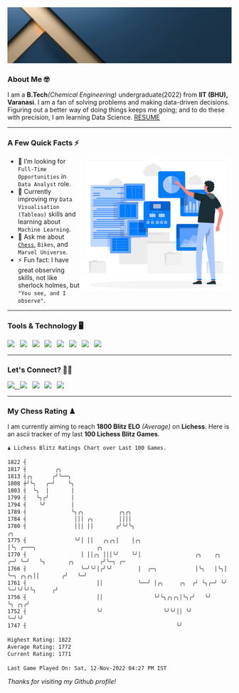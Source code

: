   <img src= "https://github.com/Laxman-Lakhan/Laxman-Lakhan/blob/master/Assets/Header.gif">

### About Me 🤓

I am a **B.Tech**_(Chemical Engineering)_ undergraduate(2022) from **IIT (BHU), Varanasi**. I am a fan of solving problems and making data-driven decisions. Figuring out a better way of doing things keeps me going; and to do these with precision, I am learning Data Science.
[RESUME]()

---

### A Few Quick Facts ⚡️
<img align="right" alt="Coding" width="340" src="https://github.com/Laxman-Lakhan/Laxman-Lakhan/blob/master/Assets/Data_Vector.jpg">   

- 🤝 I’m looking for `Full-Time Opportunities` in `Data Analyst` role.
- 📖 Currently improving my `Data Visualisation (Tableau)` skills and learning about `Machine Learning`.
- 💬 Ask me about [`Chess`](https://lichess.org/@/YourKingIsInDanger), `Bikes`, and `Marvel Universe`.
- ⚡️ Fun fact: I have great observing skills, not like sherlock holmes, but `"You see, and I observe"`.

---
### Tools & Technology 🖥

<img src="https://img.shields.io/badge/Python-white?logo=Python&logoColor=ColorName&style=ShieldStyle" /> &nbsp;
<img src="https://img.shields.io/badge/MySQL-white?logo=MySQL&logoColor=ColorName&style=ShieldStyle" /> &nbsp;
<img src="https://img.shields.io/badge/Tableau-white?logo=Tableau&logoColor=ColorName&style=ShieldStyle" /> &nbsp;
<img src="https://img.shields.io/badge/Excel-white?logo=Microsoft+Excel&logoColor=196F3D&style=ShieldStyle" /> &nbsp;
<img src="https://img.shields.io/badge/Jupyter-white?logo=Jupyter&logoColor=ColorName&style=ShieldStyle" /> &nbsp;
<img src="https://img.shields.io/badge/pandas-white?logo=Pandas&logoColor=000080&style=ShieldStyle" /> &nbsp;
<img src="https://img.shields.io/badge/numpy-white?logo=Numpy&logoColor=85C1E9&style=ShieldStyle" /> &nbsp;
<img src="https://img.shields.io/badge/scikit learn-white?logo=Scikit+Learn&logoColor=ColorName&style=ShieldStyle" /> &nbsp;



---

### Let's Connect? 🫳🏻

<a href="mailto:laxmansingh.lakhan@gmail.com"> <img src="https://img.icons8.com/fluent/48/000000/gmail.png" width="3.5%"/> &nbsp;
[<img src="https://img.icons8.com/color/48/000000/linkedin.png" width="3.5%"/>](https://www.linkedin.com/in/laxman-lakhan/)  &nbsp;
[<img src="https://img.icons8.com/fluent/48/000000/facebook-new.png" width="3.5%"/>](https://www.facebook.com/s.laxmanlakhan/)  &nbsp;
[<img src="https://img.icons8.com/fluent/48/000000/instagram-new.png" width="3.5%"/>](https://www.instagram.com/laxman.lakhan/)  &nbsp;
[<img src="https://img.icons8.com/color/48/000000/twitter.png" width="3.5%"/>](https://twitter.com/laxman__lakhan)  &nbsp;

 ---
  
### My Chess Rating ♟
  
I am currently aiming to reach **1800 Blitz ELO** *(Average)* on **Lichess**. Here is an ascii tracker of my last **100 Lichess Blitz Games**.

  ```
  ♟︎ 𝙻𝚒𝚌𝚑𝚎𝚜𝚜 𝙱𝚕𝚒𝚝𝚣 𝚁𝚊𝚝𝚒𝚗𝚐𝚜 𝙲𝚑𝚊𝚛𝚝 𝚘𝚟𝚎𝚛 𝙻𝚊𝚜𝚝 𝟷00 𝙶𝚊𝚖𝚎𝚜.
  
1822 ┤
1817 ┤         ╭╮
1813 ┤╭╮      ╭╯╰──╮
1808 ┼╯╰╮   ╭─╯    ╰╮
1803 ┤  ╰╮  │       │
1799 ┤   ╰╮╭╯       │
1794 ┤    ╰╯        │
1789 ┤              ╰╮╭╮           ╭╮╭╮
1784 ┤               │││ ╭╮        ││││
1780 ┤               │││ ││       ╭╯╰╯╰╮                              ╭╮
1775 ┤               ╰╯│ ││   ╭╮╭╮│    │╭╮                            │╰╮ ╭───╮                   ╭╮
1770 ┤                 │ ││╭╮ │││╰╯    ╰╯│                 ╭╮    ╭╮ ╭─╯ ╰─╯   ╰╮       ╭╮        ╭╯╰─╮ ╭─
1766 ┤                 ╰─╯╰╯│╭╯╰╯        │  ╭─╮            │╰╮   │╰╮│          ╰─╮ ╭╮╭╮││       ╭╯   ╰─╯
1761 ┤                      ││           ╰──╯ │╭╮     ╭╮  ╭╯ ╰╮╭─╯ ╰╯            ╰─╯╰╯╰╯╰╮     ╭╯
1756 ┤                      ││                ╰╯╰╮╭╮╭╮│╰╮╭╯   ╰╯                         ╰╮ ╭╮╭╯
1752 ┤                      ╰╯                   ╰╯╰╯││ ╰╯                                ╰─╯╰╯
1747 ┤                                               ╰╯ 

Highest Rating: 1822
Average Rating: 1772
Current Rating: 1771 

Last Game Played On: Sat, 12-Nov-2022 04:27 PM IST
  ```
  
  
*Thanks for visiting my Github profile!*
